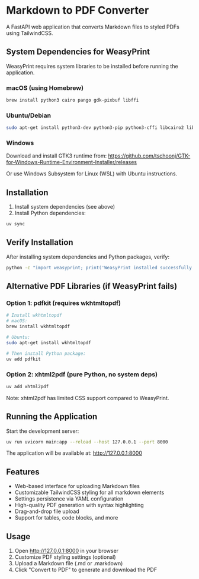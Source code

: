 # Markdown to PDF Converter

A FastAPI web application that converts Markdown files to styled PDFs using TailwindCSS.

## System Dependencies for WeasyPrint

WeasyPrint requires system libraries to be installed before running the application.

### macOS (using Homebrew)
```bash
brew install python3 cairo pango gdk-pixbuf libffi
```

### Ubuntu/Debian
```bash
sudo apt-get install python3-dev python3-pip python3-cffi libcairo2 libpango-1.0-0 libpangocairo-1.0-0 libgdk-pixbuf2.0-0 libffi-dev shared-mime-info
```

### Windows
Download and install GTK3 runtime from:
https://github.com/tschoonj/GTK-for-Windows-Runtime-Environment-Installer/releases

Or use Windows Subsystem for Linux (WSL) with Ubuntu instructions.

## Installation

1. Install system dependencies (see above)
2. Install Python dependencies:
```bash
uv sync
```

## Verify Installation
After installing system dependencies and Python packages, verify:
```bash
python -c "import weasyprint; print('WeasyPrint installed successfully')"
```

## Alternative PDF Libraries (if WeasyPrint fails)

### Option 1: pdfkit (requires wkhtmltopdf)
```bash
# Install wkhtmltopdf
# macOS:
brew install wkhtmltopdf

# Ubuntu:
sudo apt-get install wkhtmltopdf

# Then install Python package:
uv add pdfkit
```

### Option 2: xhtml2pdf (pure Python, no system deps)
```bash
uv add xhtml2pdf
```

Note: xhtml2pdf has limited CSS support compared to WeasyPrint.

## Running the Application

Start the development server:
```bash
uv run uvicorn main:app --reload --host 127.0.0.1 --port 8000
```

The application will be available at: http://127.0.0.1:8000

## Features

- Web-based interface for uploading Markdown files
- Customizable TailwindCSS styling for all markdown elements
- Settings persistence via YAML configuration
- High-quality PDF generation with syntax highlighting
- Drag-and-drop file upload
- Support for tables, code blocks, and more

## Usage

1. Open http://127.0.0.1:8000 in your browser
2. Customize PDF styling settings (optional)
3. Upload a Markdown file (.md or .markdown)
4. Click "Convert to PDF" to generate and download the PDF